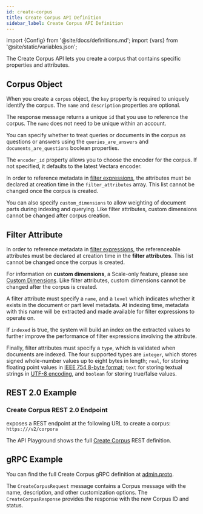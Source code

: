 ```yaml
---
id: create-corpus
title: Create Corpus API Definition
sidebar_label: Create Corpus API Definition
---
```


import {Config} from '@site/docs/definitions.md';
import {vars} from '@site/static/variables.json';

The Create Corpus API lets you create a corpus that contains specific 
properties and attributes.

## Corpus Object

When you create a `corpus` object, the `key` property is required to uniquely 
identify the corpus. The `name` and `description` properties are optional.

The response message returns a unique `id` that you use to reference the 
corpus. The `name` does not need to be unique within an account.

You can specify whether to treat queries or documents in the corpus as 
questions or answers using the `queries_are_answers` and `documents_are_questions` 
boolean properties.

The `encoder_id` property allows you to choose the encoder for the corpus. If 
not specified, it defaults to the latest Vectara encoder.

In order to reference metadata in [filter expressions](/docs/learn/metadata-search-filtering/filter-overview), the attributes 
must be declared at creation time in the `filter_attributes` array. This list 
cannot be changed once the corpus is created.

You can also specify `custom_dimensions` to allow weighting of document parts 
during indexing and querying. Like filter attributes, custom dimensions cannot 
be changed after corpus creation.


## Filter Attribute

In order to reference metadata in [filter expressions](/docs/learn/metadata-search-filtering/filter-overview), the
referenceable attributes must be declared at creation time in the **filter
attributes**. This list cannot be changed once the corpus is created.

For information on **custom dimensions**, a Scale-only feature, please see
[Custom Dimensions](/docs/learn/semantic-search/add-custom-dimensions).
Like filter attributes, custom dimensions cannot be changed after the corpus 
is created.

A filter attribute must specify a `name`, and a `level` which indicates
whether it exists in the document or part level metadata. At indexing time,
metadata with this name will be extracted and made available for filter
expressions to operate on.

If `indexed` is true, the system will build an index on the extracted values
to further improve the performance of filter expressions involving the
attribute.

Finally, filter attributes must specify a `type`, which is validated when
documents are indexed. The four supported types are `integer`, which stores
signed whole-number values up to eight bytes in length; `real`, for storing
floating point values in [IEEE 754 8-byte format][1]; `text` for storing
textual strings in [UTF-8 encoding][2], and `boolean` for storing true/false
values.

[1]: https://en.wikipedia.org/wiki/Double-precision_floating-point_format
[2]: https://en.wikipedia.org/wiki/UTF-8

## REST 2.0 Example

### Create Corpus REST 2.0 Endpoint

<Config v="names.product"/> exposes a REST endpoint at the following URL
to create a corpus:
<code>https://<Config v="domains.rest.admin"/>/v2/corpora</code>

The API Playground shows the full [Create Corpus](/docs/rest-api/create-corpus) REST definition.

## gRPC Example

You can find the full Create Corpus gRPC definition at [admin.proto](https://github.com/vectara/protos/blob/main/admin.proto).

The `CreateCorpusRequest` message contains a Corpus message with the name, 
description, and other customization options. The `CreateCorpusResponse` 
provides the response with the new Corpus ID and status.

